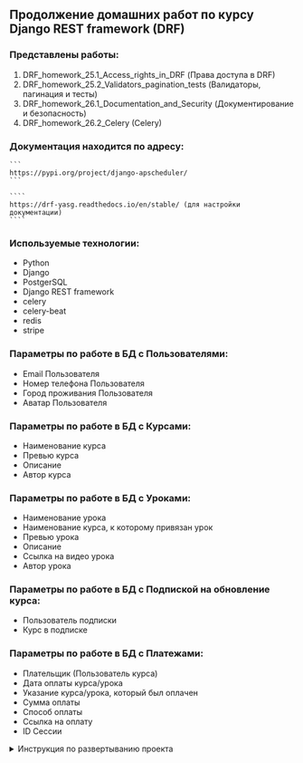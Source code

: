 ## Продолжение домашних работ по курсу Django REST framework (DRF)

### Представлены работы: 
1) DRF_homework_25.1_Access_rights_in_DRF (Права доступа в DRF)  
2) DRF_homework_25.2_Validators_pagination_tests (Валидаторы, пагинация и тесты)
3) DRF_homework_26.1_Documentation_and_Security (Документирование и безопасность)
4) DRF_homework_26.2_Celery (Celery)

### Документация находится по адресу: 
    ```
    https://pypi.org/project/django-apscheduler/
    ```

    ````                                   
    https://drf-yasg.readthedocs.io/en/stable/ (для настройки документации)
    ````

### Используемые технологии:

 - Python
 - Django
 - PostgerSQL
 - Django REST framework
 - celery
 - celery-beat
 - redis
 - stripe

### Параметры по работе в БД с Пользователями:

 - Email Пользователя
 - Номер телефона Пользователя
 - Город проживания Пользователя
 - Аватар Пользователя

### Параметры по работе в БД с Курсами:

 - Наименование курса
 - Превью курса
 - Описание
 - Автор курса

### Параметры по работе в БД с Уроками:

 - Наименование урока
 - Наименование курса, к которому привязан урок 
 - Превью урока
 - Описание
 - Ссылка на видео урока
 - Автор урока

### Параметры по работе в БД с Подпиской на обновление курса:

 - Пользователь подписки
 - Курс в подписке

### Параметры по работе в БД с Платежами:

 - Плательщик (Пользователь курса)
 - Дата оплаты курса/урока
 - Указание курса/урока, который был оплачен
 - Сумма оплаты
 - Способ оплаты
 - Ссылка на оплату
 - ID Сессии

<details>
<summary> Инструкция по развертыванию проекта</summary>


* ### Для разворачивания проекта потребуется создать и заполнить файл .env  по шаблону файла env.sample
#### Добавьте секретный ключ Вашего проекта
SECRET_KEY=

#### Добавте настройки для подключения к базе данных (ДБ должна быть создана)
- POSTGRES_DB=
- POSTGRES_USER=
- POSTGRES_HOST=
- POSTGRES_PORT=
- POSTGRES_PASSWORD=

#### Напишите Вашу почту
EMAIL_HOST_USER=
#### Напишите пароль для Приложения Яндекс, а не пароль входа на Почту
EMAIL_HOST_PASSWORD=

####  Добавьте секретный ключ из Личного кабинета на Stripe
STRIPE_API_KEY=

####  Добавьте настройки для celery
- CELERY_BROKER_URL=
- CELERY_RESULT_BACKEND=)


### Используется виртуальное окружение - venv, зависимости записаны в файл requirements.txt
  - pip install -r requirements.txt

### Команда для запуска Приложения: 
  - python manage.py runserver

### Команда для запуска celery-bea и celery worker одной командой:
  - celery -A condig worker --beat --scheduler django --loglevel=info

### Автор проекта

